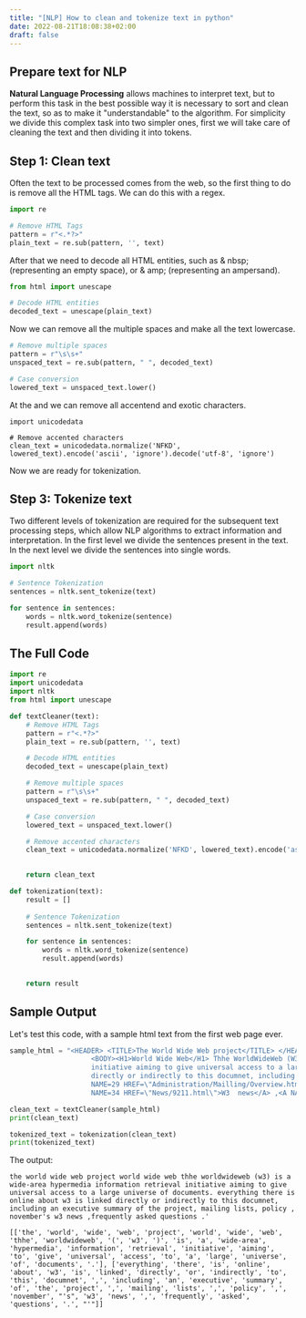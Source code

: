 ```yaml
---
title: "[NLP] How to clean and tokenize text in python"
date: 2022-08-21T18:08:38+02:00
draft: false
---
```


## Prepare text for NLP
**Natural Language Processing** allows machines to interpret text, but to perform this task in the best possible way it is necessary to sort and clean the text, so as to make it "understandable" to the algorithm. For simplicity we divide this complex task into two simpler ones, first we will take care of cleaning the text and then dividing it into tokens.

## Step 1: Clean text
Often the text to be processed comes from the web, so the first thing to do is remove all the HTML tags. We can do this with a regex.
```python
import re

# Remove HTML Tags
pattern = r"<.*?>"
plain_text = re.sub(pattern, '', text)
```
After that we need to decode all HTML entities, such as & nbsp; (representing an empty space), or & amp; (representing an ampersand).
```python
from html import unescape

# Decode HTML entities
decoded_text = unescape(plain_text)
```

Now we can remove all the multiple spaces and make all the text lowercase.
```python
# Remove multiple spaces
pattern = r"\s\s+"
unspaced_text = re.sub(pattern, " ", decoded_text)

# Case conversion
lowered_text = unspaced_text.lower()
```

At the and we can remove all accentend and exotic characters.
```
import unicodedata

# Remove accented characters
clean_text = unicodedata.normalize('NFKD', lowered_text).encode('ascii', 'ignore').decode('utf-8', 'ignore')
```


Now we are ready for tokenization.

## Step 3: Tokenize text
Two different levels of tokenization are required for the subsequent text processing steps, which allow NLP algorithms to extract information and interpretation. In the first level we divide the sentences present in the text. In the next level we divide the sentences into single words.

```python
import nltk

# Sentence Tokenization
sentences = nltk.sent_tokenize(text)

for sentence in sentences:
    words = nltk.word_tokenize(sentence)
    result.append(words)
```

## The Full Code
```python
import re
import unicodedata
import nltk
from html import unescape

def textCleaner(text):
    # Remove HTML Tags
    pattern = r"<.*?>"
    plain_text = re.sub(pattern, '', text)

    # Decode HTML entities
    decoded_text = unescape(plain_text)

    # Remove multiple spaces
    pattern = r"\s\s+"
    unspaced_text = re.sub(pattern, " ", decoded_text)

    # Case conversion
    lowered_text = unspaced_text.lower()

    # Remove accented characters
    clean_text = unicodedata.normalize('NFKD', lowered_text).encode('ascii', 'ignore').decode('utf-8', 'ignore')

    
    return clean_text

def tokenization(text):
    result = []
    
    # Sentence Tokenization
    sentences = nltk.sent_tokenize(text)

    for sentence in sentences:
        words = nltk.word_tokenize(sentence)
        result.append(words)

    
    return result
```

## Sample Output
Let's test this code, with a sample html text from the first web page ever.

```python
sample_html = "<HEADER> <TITLE>The World Wide Web project</TITLE> </HEADER> \
                    <BODY><H1>World Wide Web</H1> Thhe WorldWideWeb (W3) is a wide-area<A NAME=0 HREF=\"WhatIs.html\"> hypermedia</A> information retrieval \
                    initiative aiming to give universal access to a large universe of documents.<P> Everything there is onlinè about W3 is linked \
                    directly or indirectly to this documnet, including an <A NAME=24 HREF=\"Summary.html\">executive summary</A> of the project, <A\
                    NAME=29 HREF=\"Administration/Mailling/Overview.html\">Mailing lists</A>, <ANAME=30 HREF=\"Policy.html\">Policy</A> , November's  <A \
                    NAME=34 HREF=\"News/9211.html\">W3  news</A> ,<A NAME=41 HREF=\"FAQ/List.html\">Frequently Asked Questions</A> &nbsp;.</BODY>'"

clean_text = textCleaner(sample_html)
print(clean_text)

tokenized_text = tokenization(clean_text)
print(tokenized_text)
```

The output:
```
the world wide web project world wide web thhe worldwideweb (w3) is a wide-area hypermedia information retrieval initiative aiming to give universal access to a large universe of documents. everything there is online about w3 is linked directly or indirectly to this documnet, including an executive summary of the project, mailing lists, policy , november's w3 news ,frequently asked questions .'

[['the', 'world', 'wide', 'web', 'project', 'world', 'wide', 'web', 'thhe', 'worldwideweb', '(', 'w3', ')', 'is', 'a', 'wide-area', 'hypermedia', 'information', 'retrieval', 'initiative', 'aiming', 'to', 'give', 'universal', 'access', 'to', 'a', 'large', 'universe', 'of', 'documents', '.'], ['everything', 'there', 'is', 'online', 'about', 'w3', 'is', 'linked', 'directly', 'or', 'indirectly', 'to', 'this', 'documnet', ',', 'including', 'an', 'executive', 'summary', 'of', 'the', 'project', ',', 'mailing', 'lists', ',', 'policy', ',', 'november', "'s", 'w3', 'news', ',', 'frequently', 'asked', 'questions', '.', "'"]]
```
